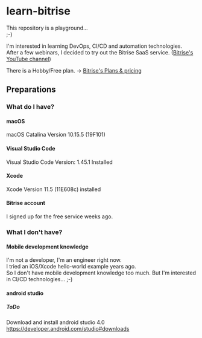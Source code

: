 # learn-bitrise

This repository is a playground...  
;-)  

I'm interested in learning DevOps, CI/CD and automation technologies.  
After a few webinars, I decided to try out the Bitrise SaaS service. ([Bitrise's YouTube channel](https://www.youtube.com/channel/UCpPg789a-SRZrcQ0GoH74KA/videos))  
  
There is a Hobby/Free plan. -> [Bitrise's Plans & pricing](https://www.bitrise.io/pricing)

## Preparations

### What do I have?

#### macOS

macOS Catalina Version 10.15.5 (19F101)  

#### Visual Studio Code

Visual Studio Code Version: 1.45.1 Installed

#### Xcode 

Xcode Version 11.5 (11E608c) installed

#### Bitrise account

I signed up for the free service weeks ago.  

### What I don't have?

#### Mobile development knowledge

I'm not a developer, I'm an engineer right now.  
I tried an iOS/Xcode hello-world example years ago.  
So I don't have mobile development knowledge too much. But I'm interested in CI/CD technologies... ;-)  

#### android studio

##### ToDo
Download and install android studio 4.0  
https://developer.android.com/studio#downloads
